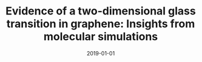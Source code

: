 ---
title: "Evidence of a two-dimensional glass transition in graphene: Insights from molecular simulations"
collection: publications
permalink: /publication/2019-evidence-of-a-two-dimensional-glass-transition-in-graphene-insights-from-molecular-simulations
authors: Ravinder, R; Kumar, Rajesh; Agarwal, Manish; Krishnan, NM Anoop; 
date: 2019-01-01
venue: 'Scientific Reports, Nature Publishing Group UK London'
---